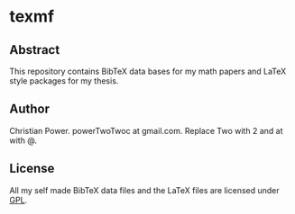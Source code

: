 texmf
======================================================================

Abstract
----------------------------------------------------------------------

This repository contains BibTeX data bases for my math papers and LaTeX style
packages for my thesis.

Author
----------------------------------------------------------------------

Christian Power. powerTwoTwoc at gmail.com.  Replace Two with 2 and at with @. 

License
----------------------------------------------------------------------

All my self made BibTeX data files and the LaTeX files are licensed under 
[GPL](LICENSE.md).

